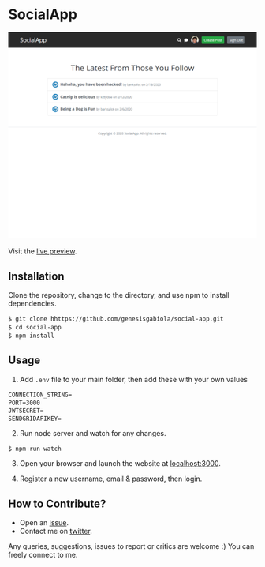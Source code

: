 # SocialApp


![SocialApp Screenshot](public/img/screenshot.png "SocialApp Screenshot")

Visit the [live preview](https://socialsite-app.herokuapp.com/).


## Installation

Clone the repository, change to the directory, and use npm to install dependencies.

```sh
$ git clone hhttps://github.com/genesisgabiola/social-app.git
$ cd social-app
$ npm install
```


## Usage

1. Add `.env` file to your main folder, then add these with your own values

```
CONNECTION_STRING=
PORT=3000
JWTSECRET=
SENDGRIDAPIKEY=
```

2. Run node server and watch for any changes.

```sh
$ npm run watch
```

3. Open your browser and launch the website at [localhost:3000](https://localhost:3000).

4. Register a new username, email & password, then login.


## How to Contribute?

- Open an [issue](https://github.com/genesisgabiola/social-app/issues).
- Contact me on [twitter](http://twitter.com/genesisgabiola).

Any queries, suggestions, issues to report or critics are welcome :) You can freely connect to me.
